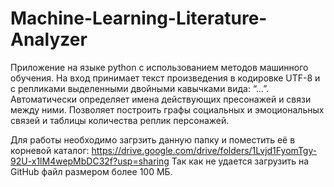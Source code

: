 # Machine-Learning-Literature-Analyzer

Приложение на языке python с использованием методов машинного обучения.
На вход принимает текст произведения в кодировке UTF-8 и с репликами выделенными двойными кавычками вида: “...”.
Автоматически определяет имена действующих пресонажей и связи между ними.
Позволяет построить графы социальных и эмоциональных связей и таблицы количества реплик персонажей.

Для работы необходимо загрзить данную папку и поместить её в корневой каталог: https://drive.google.com/drive/folders/1Lvjd1FyomTgy-92U-x1lM4wepMbDC32f?usp=sharing
Так как не удается загрузить на GitHub файл размером более 100 МБ.